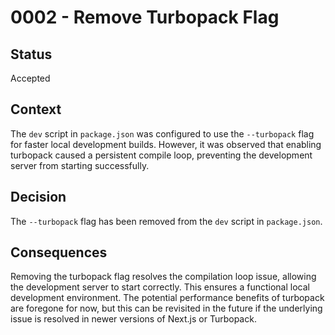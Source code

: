 # 0002 - Remove Turbopack Flag

## Status

Accepted

## Context

The `dev` script in `package.json` was configured to use the `--turbopack` flag for faster local development builds. However, it was observed that enabling turbopack caused a persistent compile loop, preventing the development server from starting successfully.

## Decision

The `--turbopack` flag has been removed from the `dev` script in `package.json`.

## Consequences

Removing the turbopack flag resolves the compilation loop issue, allowing the development server to start correctly. This ensures a functional local development environment. The potential performance benefits of turbopack are foregone for now, but this can be revisited in the future if the underlying issue is resolved in newer versions of Next.js or Turbopack.
